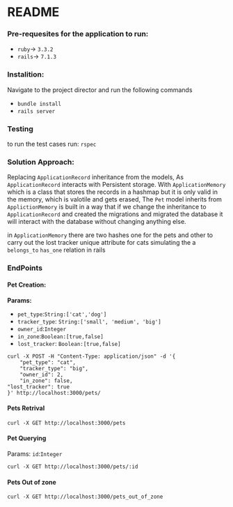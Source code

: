 # README

### Pre-requesites for the application to run:

- `ruby`-> `3.3.2`
- `rails`-> `7.1.3`

### Instalition:

Navigate to the project director and run the following commands

- `bundle install`
- `rails server`

### Testing

to run the test cases run:
`rspec`

### Solution Approach:

Replacing `ApplicationRecord` inheritance from the models, As `ApplicationRecord` interacts with Persistent storage.
With `ApplicationMemory` which is a class that stores the records in a hashmap but it is only valid in the memory,
which is valotile and gets erased, The `Pet` model inherits from `ApplictionMemory` is built in a way that if we change
the inheritance to `ApplicationRecord` and created the migrations and migrated the database
it will interact with the database without changing anything else.

in `ApplicationMemory` there are two hashes one for the pets and other to carry out the lost tracker unique attribute for cats
simulating the a `belongs_to` `has_one` relation in rails

### EndPoints

#### Pet Creation:

**Params:**

- `pet_type`:`String:['cat','dog']`
- `tracker_type`: `String:['small', 'medium', 'big']`
- `owner_id`:`Integer`
- `in_zone`:`Boolean:[true,false]`
- `lost_tracker`: `Boolean:[true,false]`

```curl
curl -X POST -H "Content-Type: application/json" -d '{
    "pet_type": "cat",
    "tracker_type": "big",
    "owner_id": 2,
    "in_zone": false,
"lost_tracker": true
}' http://localhost:3000/pets/
```

#### Pets Retrival

```curl
curl -X GET http://localhost:3000/pets
```

#### Pet Querying

Params: `id`:`Integer`

```curl
curl -X GET http://localhost:3000/pets/:id
```

#### Pets Out of zone

```curl
curl -X GET http://localhost:3000/pets_out_of_zone
```
